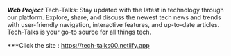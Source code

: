 ***Web Project***
Tech-Talks: Stay updated with the latest in technology through our platform. Explore, share, and discuss the newest tech news and trends with user-friendly navigation, interactive features, and up-to-date articles. Tech-Talks is your go-to source for all things tech.

***Click the site : https://tech-talks00.netlify.app

